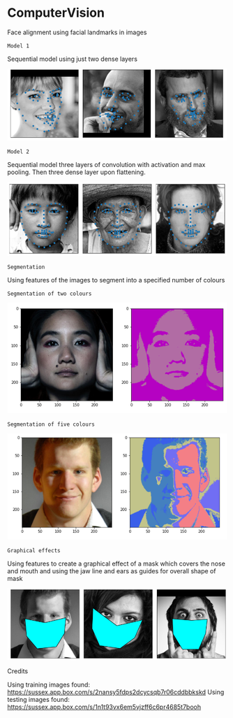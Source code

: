 # ComputerVision
Face alignment using facial landmarks in images

    Model 1
    
Sequential model using just two dense layers

![](./images/model1.PNG)

    Model 2
    
Sequential model three layers of convolution with activation and max pooling. Then three dense layer upon flattening.

![](./images/model2.PNG)

    Segmentation
 
Using features of the images to segment into a specified number of colours

    Segmentation of two colours
    
![](./images/twoSeg.PNG)
    
    Segmentation of five colours
 
 ![](./images/fiveSeg.PNG)
 
    Graphical effects
    
 Using features to create a graphical effect of a mask which covers the nose and mouth and using the jaw line and ears as guides for overall shape of mask
 
  ![](./images/ge.PNG)
    
Credits

Using training images found: https://sussex.app.box.com/s/2nansy5fdps2dcycsqb7r06cddbbkskd
Using testing images found: https://sussex.app.box.com/s/1n1t93vx6em5vjzff6c6pr4685t7booh
